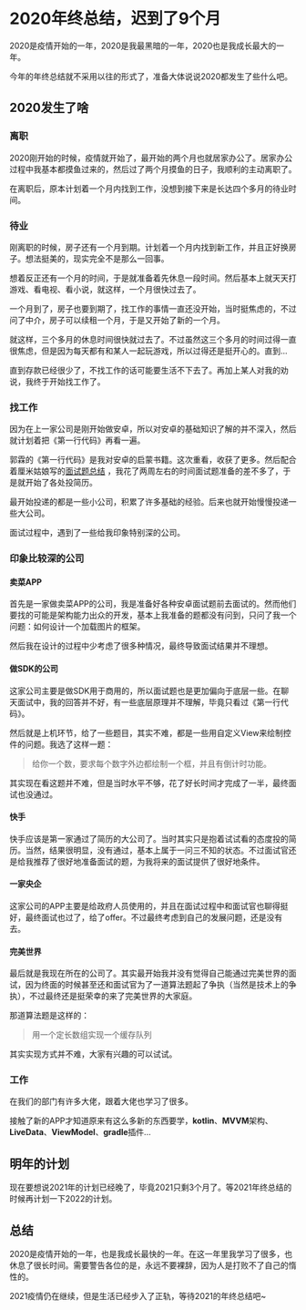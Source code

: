 # 2020年终总结，迟到了9个月
2020是疫情开始的一年，2020是我最黑暗的一年，2020也是我成长最大的一年。

今年的年终总结就不采用以往的形式了，准备大体说说2020都发生了些什么吧。

## 2020发生了啥
### 离职
2020刚开始的时候，疫情就开始了，最开始的两个月也就居家办公了。居家办公过程中我基本都摸鱼过来的，然后过了两个月摸鱼的日子，我顺利的主动离职了。

在离职后，原本计划着一个月内找到工作，没想到接下来是长达四个多月的待业时间。

### 待业
刚离职的时候，房子还有一个月到期。计划着一个月内找到新工作，并且正好换房子。想法挺美的，现实完全不是那么一回事。

想着反正还有一个月的时间，于是就准备着先休息一段时间。然后基本上就天天打游戏、看电视、看小说，就这样，一个月很快过去了。

一个月到了，房子也要到期了，找工作的事情一直还没开始，当时挺焦虑的，不过问了中介，房子可以续租一个月，于是又开始了新的一个月。

就这样，三个多月的休息时间很快就过去了。不过虽然这三个多月的时间过得一直很焦虑，但是因为每天都有和某人一起玩游戏，所以过得还是挺开心的。直到...

直到存款已经很少了，不找工作的话可能要生活不下去了。再加上某人对我的劝说，我终于开始找工作了。

### 找工作
因为在上一家公司是刚开始做安卓，所以对安卓的基础知识了解的并不深入，然后就计划着把《第一行代码》再看一遍。

郭霖的《第一行代码》是我对安卓的启蒙书籍。这次重看，收获了更多。然后配合着厘米姑娘写的[面试题总结](https://www.jianshu.com/p/718aa3c1a70b) ，我花了两周左右的时间面试题准备的差不多了，于是就开始了各处投简历。

最开始投递的都是一些小公司，积累了许多基础的经验。后来也就开始慢慢投递一些大公司。

面试过程中，遇到了一些给我印象特别深的公司。

### 印象比较深的公司
#### 卖菜APP
首先是一家做卖菜APP的公司，我是准备好各种安卓面试题前去面试的。然而他们要找的可能是架构能力出众的开发，基本上我准备的题都没有问到，只问了我一个问题：如何设计一个加载图片的框架。

然后我在设计的过程中少考虑了很多种情况，最终导致面试结果并不理想。

#### 做SDK的公司
这家公司主要是做SDK用于商用的，所以面试题也是更加偏向于底层一些。在聊天面试中，我的回答并不好，有一些底层原理并不理解，毕竟只看过《第一行代码》。

然后就是上机环节，给了一些题目，其实不难，都是一些用自定义View来绘制控件的问题。我选了这样一题：
> 给你一个数，要求每个数字外边都绘制一个框，并且有倒计时功能。

其实现在看这题并不难，但是当时水平不够，花了好长时间才完成了一半，最终面试也没通过。

#### 快手
快手应该是第一家通过了简历的大公司了。当时其实只是抱着试试看的态度投的简历。当然，结果很明显，没有通过，基本上属于一问三不知的状态。不过面试官还是给我推荐了很好地准备面试的题，为我将来的面试提供了很好地条件。

#### 一家央企
这家公司的APP主要是给政府人员使用的，并且在面试过程中和面试官也聊得挺好，最终面试也过了，给了offer。不过最终考虑到自己的发展问题，还是没有去。

#### 完美世界
最后就是我现在所在的公司了。其实最开始我并没有觉得自己能通过完美世界的面试，因为终面的时候甚至还和面试官为了一道算法题起了争执（当然是技术上的争执），不过最终还是挺荣幸的来了完美世界的大家庭。

那道算法题是这样的：
> 用一个定长数组实现一个缓存队列

其实实现方式并不难，大家有兴趣的可以试试。

### 工作
在我们的部门有许多大佬，跟着大佬也学习了很多。

接触了新的APP才知道原来有这么多新的东西要学，**kotlin**、**MVVM**架构、**LiveData**、**ViewModel**、**gradle**插件...

## 明年的计划
现在要想说2021年的计划已经晚了，毕竟2021只剩3个月了。等2021年终总结的时候再计划一下2022的计划。

## 总结
2020是疫情开始的一年，也是我成长最快的一年。在这一年里我学习了很多，也休息了很长时间。需要警告各位的是，永远不要裸辞，因为人是打败不了自己的惰性的。

2021疫情仍在继续，但是生活已经步入了正轨，等待2021的年终总结吧~
